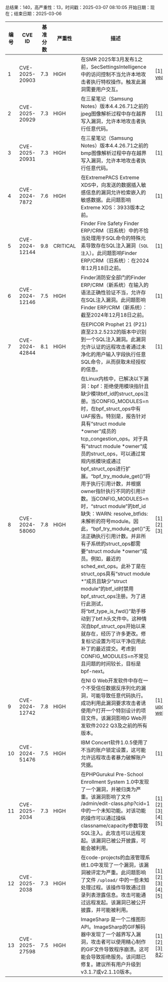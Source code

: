 总结果：140，高严重性：13，时间戳：2025-03-07 08:10:05
开始日期：现在；结束日期：2025-03-06

| 编号 | CVE ID | 基准分数 | 严重性 | 描述 | 参考资料 |
|-----|--------|------------|----------|-------------|------------|
| 1 | CVE-2025-20903 | 7.3  | HIGH | 在SMR 2025年3月发布1之前，SecSettingsIntelligence中的访问控制不当允许本地攻击者执行特权操作。触发此漏洞需要用户交互。 | [1]https://security.samsungmobile.com/securityUpdate.smsb?year=2025&month=03 |
| 2 | CVE-2025-20929 | 7.3  | HIGH | 在三星笔记（Samsung Notes）版本4.4.26.71之前的jpeg图像解析过程中存在越界写入漏洞，允许本地攻击者执行任意代码。 | [1]https://security.samsungmobile.com/serviceWeb.smsb?year=2025&month=03 |
| 3 | CVE-2025-20931 | 7.3  | HIGH | 在三星笔记（Samsung Notes）版本4.4.26.71之前的bmp图像解析过程中存在越界写入漏洞，允许本地攻击者执行任意代码。 | [1]https://security.samsungmobile.com/serviceWeb.smsb?year=2025&month=03 |
| 4 | CVE-2024-7872 | 7.6  | HIGH | 在ExtremePACS Extreme XDS中，向发送的数据插入敏感信息的漏洞允许检索嵌入的敏感数据。此问题影响Extreme XDS：3933版本之前。 | [1]https://www.usom.gov.tr/bildirim/tr-25-0057 |
| 5 | CVE-2024-12144 | 9.8  | CRITICAL | Finder Fire Safety Finder ERP/CRM（旧系统）中的不恰当处理用于SQL命令的特殊元素导致存在SQL注入漏洞（`SQL注入`）。此问题影响Finder ERP/CRM（旧系统）：在2024年12月18日之前。 | [1]https://www.usom.gov.tr/bildirim/tr-25-0060 |
| 6 | CVE-2024-12146 | 7.5  | HIGH | Finder消防安全部门的Finder ERP/CRM（新系统）在输入的语法正确性验证不当，允许存在SQL注入漏洞。此问题影响Finder ERP/CRM（新系统）：截至2024年12月18日之前。 | [1]https://www.usom.gov.tr/bildirim/tr-25-0060 |
| 7 | CVE-2024-42844 | 8.1  | HIGH | 在EPICOR Prophet 21 (P21)直至23.2.5232的版本中识别到一个SQL注入漏洞。此漏洞允许认证的远程攻击者通过未净化的用户输入字段执行任意SQL命令，从而获取未经授权的信息。 | [1]https://gist.github.com/getHecked/dc4ae46526d181d3deb17092815b9bec |
| 8 | CVE-2024-58060 | 7.8  | HIGH | 在Linux内核中，已解决以下漏洞：bpf：拒绝使用模块指针且缺少模块btf_id的struct_ops注册。当CONFIG_MODULES=n时，在bpf_struct_ops中有UAF报告。特别是，报告针对具有“struct module *owner”成员的tcp_congestion_ops。对于具有“struct module *owner”成员的struct_ops，可以通过常规内核模块或通过bpf_struct_ops进行扩展。“bpf_try_module_get()”将用于执行引用计数，并根据owner指针执行不同的引用计数。当CONFIG_MODULES=n时，“struct module”的btf_id缺失：WARN: resolve_btfids: 未解析的符号module。因此，“bpf_try_module_get()”无法正确执行引用计数。并非所有子系统的struct_ops都需要“struct module *owner”成员。例如，最近的sched_ext_ops。此补丁是在struct_ops具有“struct module *”成员且缺少“struct module”的btf_id时禁用bpf_struct_ops注册。为了进行此测试，将“btf_type_is_fwd()”助手移动到了btf.h头文件中。这种情况自bpf_struct_ops开始以来就存在，经历了许多更改。修复标记设置为可以干净应用此补丁的最近提交。考虑到CONFIG_MODULES=n不常见且问题的时间较长，目标是bpf-next。 | [1]https://git.kernel.org/stable/c/2324fb4e92092837ee278fdd8d60c48ee1a619ce<br>[2]https://git.kernel.org/stable/c/96ea081ed52bf077cad6d00153b6fba68e510767<br>[3]https://git.kernel.org/stable/c/b777b14c2a4a4e2322daf8e8ffd42d2b88831b17 |
| 9 | CVE-2024-12742 | 7.8  | HIGH | 在NI G Web开发软件中存在一个不受信任数据反序列化的漏洞，可能导致任意代码执行。成功利用此漏洞要求攻击者诱使用户打开一个特别设计的项目文件。该漏洞影响G Web开发软件2022 Q3及之前的所有版本。 | [1]https://www.ni.com/en/support/security/available-critical-and-security-updates-for-ni-software/deserialization-of-untrusted-data-vulnerability-in-ni-g-web-deve.html |
| 10 | CVE-2024-51476 | 7.5  | HIGH | IBM Concert软件1.0.5使用了不当的账户锁定设置，这可能允许远程攻击者暴力破解账户凭据。 | [1]https://www.ibm.com/support/pages/node/7184961 |
| 11 | CVE-2025-2034 | 7.3  | HIGH | 在PHPGurukul Pre-School Enrollment System 1.0中发现了一个漏洞，并被归类为严重。该漏洞影响了文件 /admin/edit-class.php?cid=1 中的一个未知功能。对该功能的操作可以通过操纵classname/capacity参数导致SQL注入。此攻击可以远程发起。该漏洞已被公开披露，可能会被利用。 | [1]https://github.com/wangCCTV/cve/issues/2<br>[2]https://phpgurukul.com/<br>[3]https://vuldb.com/?ctiid.298777<br>[4]https://vuldb.com/?id.298777<br>[5]https://vuldb.com/?submit.512292 |
| 12 | CVE-2025-2038 | 7.3  | HIGH | 在code-projects的血液管理系统1.0中发现了一个漏洞，该漏洞被评定为严重。此问题影响了文件 `/upload/` 中的一些未知处理过程。该操作导致通过目录列表泄露信息。攻击可能通过远程发起。该漏洞已被公开披露，并可能被利用。 | [1]https://code-projects.org/<br>[2]https://github.com/intercpt/XSS1/blob/main/Directorylisting.md<br>[3]https://vuldb.com/?ctiid.298781<br>[4]https://vuldb.com/?id.298781<br>[5]https://vuldb.com/?submit.512558 |
| 13 | CVE-2025-27598 | 7.5  | HIGH | ImageSharp 是一个二维图形API。ImageSharp的GIF解码器中发现了一个越界写入漏洞，攻击者可以使用精心制作的GIF文件导致程序崩溃。这可能会导致拒绝服务。该问题已修复。建议所有用户升级到v3.1.7或v2.1.10版本。 | [1]https://github.com/SixLabors/ImageSharp/issues/2859<br>[2]https://github.com/SixLabors/ImageSharp/pull/2890<br>[3]https://github.com/SixLabors/ImageSharp/security/advisories/GHSA-2cmq-823j-5qj8 |